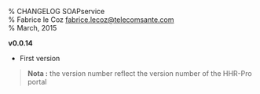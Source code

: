 % CHANGELOG SOAPservice  
% Fabrice le Coz <fabrice.lecoz@telecomsante.com>  
% March, 2015

__v0.0.14__

  - First version
  
> __Nota :__ the version number reflect the version number of the HHR-Pro portal